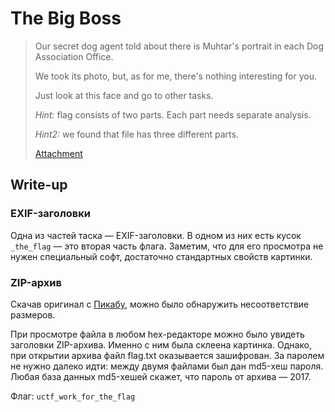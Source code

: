 # The Big Boss

> Our secret dog agent told about there is Muhtar's portrait in each Dog Association Office.
> 
> We took its photo, but, as for me, there's nothing interesting for you.
> 
> Just look at this face and go to other tasks.
> 
> _Hint:_ flag consists of two parts. Each part needs separate analysis.
> 
> _Hint2:_ we found that file has three different parts.
>
> [Attachment](https://github.com/upmlctf/2017/blob/master/the-big-boss/portrait.jpg)

## Write-up

### EXIF-заголовки
Одна из частей таска — EXIF-заголовки. В одном из них есть кусок `_the_flag` — это вторая часть флага.
Заметим, что для его просмотра не нужен специальный софт, достаточно стандартных свойств картинки.

### ZIP-архив
Скачав оригинал с [Пикабу](http://pikabu.ru/story/lokalkhvost_3006923), можно было обнаружить несоответствие размеров.

При просмотре файла в любом hex-редакторе можно было увидеть заголовки ZIP-архива. Именно с ним была склеена картинка.
Однако, при открытии архива файл flag.txt оказывается зашифрован. За паролем не нужно далеко идти: между двумя файлами
был дан md5-хеш пароля. Любая база данных md5-хешей скажет, что пароль от архива — 2017.

Флаг: `uctf_work_for_the_flag`
